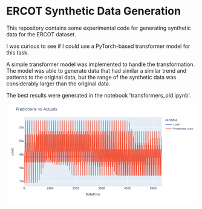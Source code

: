 # ERCOT Synthetic Data Generation

This repository contains some experimental code for generating synthetic data for the ERCOT dataset.

I was curious to see if I could use a PyTorch-based transformer model for this task.

 A simple transformer model was implemented to handle the transformation. The model was able to generate data that had similar a similar trend and patterns to the original data, but the range of the synthetic data was considerably larger than the original data.

The best results were generated in the notebook 'transformers_old.ipynb'.

![Synthetic Data](Synthetic_ERCOT_Data.png)